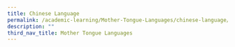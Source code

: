 ```yaml
---
title: Chinese Language
permalink: /academic-learning/Mother-Tongue-Languages/chinese-language/
description: ""
third_nav_title: Mother Tongue Languages
---
```


